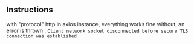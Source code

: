 ## Instructions
with "protocol" http in axios instance, everything works fine
without, an error is thrown : `Client network socket disconnected before secure TLS connection was established`